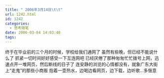 ```yaml
---
title: " 2006年3月14日\t\t"
url: 1242.html
id: 1242
categories:
  - 思考随笔
date: 2006-03-04 14:03:48
tags:
---
```


终于在毕业前的三个月的时候，学校给我们通网了 虽然有些晚，但已经不能说什么了 抓紧一切时间好好感受一下互连网吧 已经厌倦了那种匆匆忙忙拨号上网，迅速点开一堆网页，然后断线的日子了 连安静的浏览的心情都没有，就象广东大街上“走鬼”的那些小商贩 抱着一壶热水，边喝边看网页，边下载，边听歌...多惬意